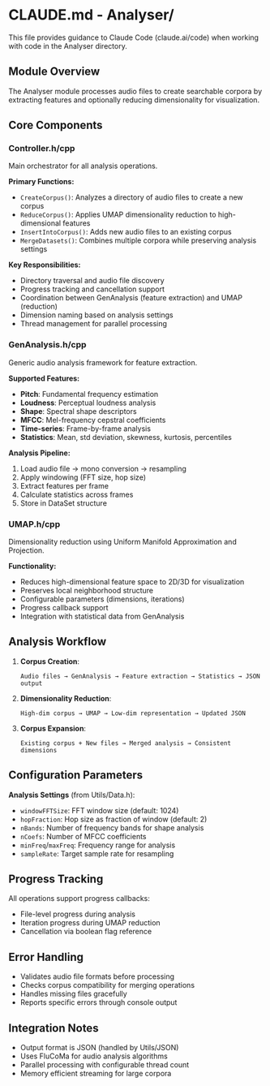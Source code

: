 # CLAUDE.md - Analyser/

This file provides guidance to Claude Code (claude.ai/code) when working with code in the Analyser directory.

## Module Overview

The Analyser module processes audio files to create searchable corpora by extracting features and optionally reducing dimensionality for visualization.

## Core Components

### Controller.h/cpp
Main orchestrator for all analysis operations.

**Primary Functions:**
- `CreateCorpus()`: Analyzes a directory of audio files to create a new corpus
- `ReduceCorpus()`: Applies UMAP dimensionality reduction to high-dimensional features
- `InsertIntoCorpus()`: Adds new audio files to an existing corpus
- `MergeDatasets()`: Combines multiple corpora while preserving analysis settings

**Key Responsibilities:**
- Directory traversal and audio file discovery
- Progress tracking and cancellation support
- Coordination between GenAnalysis (feature extraction) and UMAP (reduction)
- Dimension naming based on analysis settings
- Thread management for parallel processing

### GenAnalysis.h/cpp
Generic audio analysis framework for feature extraction.

**Supported Features:**
- **Pitch**: Fundamental frequency estimation
- **Loudness**: Perceptual loudness analysis
- **Shape**: Spectral shape descriptors
- **MFCC**: Mel-frequency cepstral coefficients
- **Time-series**: Frame-by-frame analysis
- **Statistics**: Mean, std deviation, skewness, kurtosis, percentiles

**Analysis Pipeline:**
1. Load audio file → mono conversion → resampling
2. Apply windowing (FFT size, hop size)
3. Extract features per frame
4. Calculate statistics across frames
5. Store in DataSet structure

### UMAP.h/cpp
Dimensionality reduction using Uniform Manifold Approximation and Projection.

**Functionality:**
- Reduces high-dimensional feature space to 2D/3D for visualization
- Preserves local neighborhood structure
- Configurable parameters (dimensions, iterations)
- Progress callback support
- Integration with statistical data from GenAnalysis

## Analysis Workflow

1. **Corpus Creation**:
   ```
   Audio files → GenAnalysis → Feature extraction → Statistics → JSON output
   ```

2. **Dimensionality Reduction**:
   ```
   High-dim corpus → UMAP → Low-dim representation → Updated JSON
   ```

3. **Corpus Expansion**:
   ```
   Existing corpus + New files → Merged analysis → Consistent dimensions
   ```

## Configuration Parameters

**Analysis Settings** (from Utils/Data.h):
- `windowFFTSize`: FFT window size (default: 1024)
- `hopFraction`: Hop size as fraction of window (default: 2)
- `nBands`: Number of frequency bands for shape analysis
- `nCoefs`: Number of MFCC coefficients
- `minFreq`/`maxFreq`: Frequency range for analysis
- `sampleRate`: Target sample rate for resampling

## Progress Tracking

All operations support progress callbacks:
- File-level progress during analysis
- Iteration progress during UMAP reduction
- Cancellation via boolean flag reference

## Error Handling

- Validates audio file formats before processing
- Checks corpus compatibility for merging operations
- Handles missing files gracefully
- Reports specific errors through console output

## Integration Notes

- Output format is JSON (handled by Utils/JSON)
- Uses FluCoMa for audio analysis algorithms
- Parallel processing with configurable thread count
- Memory efficient streaming for large corpora